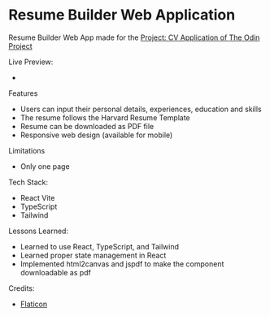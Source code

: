 # Resume Builder Web Application

Resume Builder Web App made for the [Project: CV Application of The Odin Project](https://www.theodinproject.com/lessons/node-path-react-new-cv-application)

Live Preview:

-

Features

- Users can input their personal details, experiences, education and skills
- The resume follows the Harvard Resume Template
- Resume can be downloaded as PDF file
- Responsive web design (available for mobile)

Limitations

- Only one page

Tech Stack:

- React Vite
- TypeScript
- Tailwind

Lessons Learned:

- Learned to use React, TypeScript, and Tailwind
- Learned proper state management in React
- Implemented html2canvas and jspdf to make the component downloadable as pdf

Credits:

- [Flaticon](https://www.flaticon.com/)
